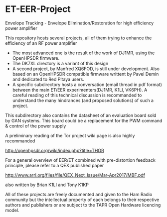 # ET-EER-Project

Envelope Tracking - Envelope Elimination/Restoration for high efficiency power amplifier 

This repository hosts several projects, all of them trying to enhance the efficiency of an RF power amplifier

* The most advanced one is the result of the work of DJ1MR, using the OpenHPSDR firmware. 
* The DK7XL directory is a variant of this design
* A second project, by Manfred XQ6FOD, is still under development. Also based on an OpenHPSDR compatible firmware writtent by Pavel Demin
and dedicated to Red Pitaya users. 
* A specific subdirectory hosts a conversation (email thread in pdf format) between the main ET/EER experimenters(DJ1MR, K1LI, VK6PH). A careful reading of 
this technical discussion is recommanded to understand the many hindrances (and proposed solutions) of such a project.

This subdirectory also contains the datasheet of an evaluation board sold by GAN systems. This board could be a replacement for the 
PWM command & control of the power supply 

A preliminary reading of the Tor project wiki page is also highly recommanded

http://openhpsdr.org/wiki/index.php?title=THOR

For a general overview of EER/ET combined with pre-distortion feedback principle, please refer to a QEX published paper 

http://www.arrl.org/files/file/QEX_Next_Issue/Mar-Apr2017/MBF.pdf

also written by Brian K1LI  and Tony K1KP

 All of these projects are freely documented and given to the Ham Radio community 
 but the intellectual property of each belongs to their respective authors and publishers or are subject to the TAPR Open Hardware licencing model.
 
 

